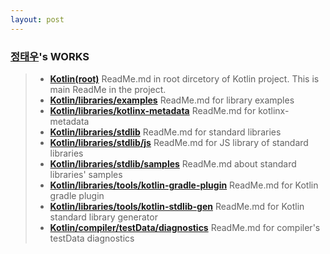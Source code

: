 ```yaml
---
layout: post
---
```


### [정태우](https://github.com/EherSenaw)'s WORKS 
> * **[Kotlin(root)](https://github.com/18-1-SKKU-OSS/kotlin)**
ReadMe.md in root dircetory of Kotlin project. This is main ReadMe in the project.
> * **[Kotlin/libraries/examples](https://github.com/18-1-SKKU-OSS/kotlin/tree/master/libraries/examples/)**
ReadMe.md for library examples
> * **[Kotlin/libraries/kotlinx-metadata](https://github.com/18-1-SKKU-OSS/kotlin/tree/master/libraries/kotlinx-metadata)**
ReadMe.md for kotlinx-metadata
> * **[Kotlin/libraries/stdlib](https://github.com/18-1-SKKU-OSS/kotlin/tree/master/libraries/stdlib)**
ReadMe.md for standard libraries
> * **[Kotlin/libraries/stdlib/js](https://github.com/18-1-SKKU-OSS/kotlin/tree/master/libraries/stdlib/js)**
ReadMe.md for JS library of standard libraries
> * **[Kotlin/libraries/stdlib/samples](https://github.com/18-1-SKKU-OSS/kotlin/tree/master/libraries/stdlib/samples)**
ReadMe.md about standard libraries' samples
> * **[Kotlin/libraries/tools/kotlin-gradle-plugin](https://github.com/18-1-SKKU-OSS/kotlin/tree/master/libraries/tools/kotlin-gradle-plugin)**
ReadMe.md for Kotlin gradle plugin
> * **[Kotlin/libraries/tools/kotlin-stdlib-gen](https://github.com/18-1-SKKU-OSS/kotlin/tree/master/libraries/tools/kotlin-stdlib-gen)**
ReadMe.md for Kotlin standard library generator
> * **[Kotlin/compiler/testData/diagnostics](https://github.com/18-1-SKKU-OSS/kotlin/tree/master/compiler/testData/diagnostics)**
ReadMe.md for compiler's testData diagnostics
